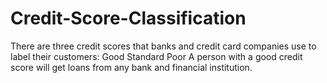 # Credit-Score-Classification
There are three credit scores that banks and credit card companies use to label their customers:  Good Standard Poor A person with a good credit score will get loans from any bank and financial institution.
